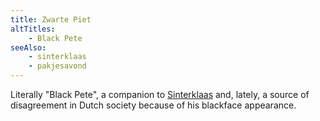 ```yaml
---
title: Zwarte Piet
altTitles:
    - Black Pete
seeAlso:
    - sinterklaas
    - pakjesavond
---
```


Literally "Black Pete", a companion to [Sinterklaas](/glossary/sinterklaas) and, lately, a source of disagreement in Dutch society because of his blackface appearance.

<!--more-->
